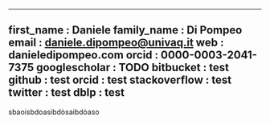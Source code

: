 -----
first_name       : Daniele
family_name      : Di Pompeo
email            : daniele.dipompeo@univaq.it
web              : danieledipompeo.com
orcid            : 0000-0003-2041-7375
googlescholar    : TODO
bitbucket        : test
github           : test
orcid            : test
stackoverflow    : test
twitter          : test
dblp             : test
----

sbaoisbdoasibdòsaibdòaso
